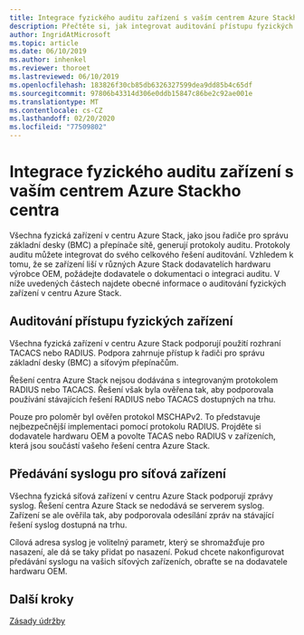 ```yaml
---
title: Integrace fyzického auditu zařízení s vaším centrem Azure Stackho centra
description: Přečtěte si, jak integrovat auditování přístupu fyzických zařízení k vašemu datovému centru Azure Stack.
author: IngridAtMicrosoft
ms.topic: article
ms.date: 06/10/2019
ms.author: inhenkel
ms.reviewer: thoroet
ms.lastreviewed: 06/10/2019
ms.openlocfilehash: 183826f30cb85db6326327599dea9dd85b4c65df
ms.sourcegitcommit: 97806b43314d306e0ddb15847c86be2c92ae001e
ms.translationtype: MT
ms.contentlocale: cs-CZ
ms.lasthandoff: 02/20/2020
ms.locfileid: "77509802"
---
```

# <a name="integrate-physical-device-auditing-with-your-azure-stack-hub-datacenter"></a>Integrace fyzického auditu zařízení s vaším centrem Azure Stackho centra

Všechna fyzická zařízení v centru Azure Stack, jako jsou řadiče pro správu základní desky (BMC) a přepínače sítě, generují protokoly auditu. Protokoly auditu můžete integrovat do svého celkového řešení auditování. Vzhledem k tomu, že se zařízení liší v různých Azure Stack dodavatelích hardwaru výrobce OEM, požádejte dodavatele o dokumentaci o integraci auditu. V níže uvedených částech najdete obecné informace o auditování fyzických zařízení v centru Azure Stack.  

## <a name="physical-device-access-auditing"></a>Auditování přístupu fyzických zařízení

Všechna fyzická zařízení v centru Azure Stack podporují použití rozhraní TACACS nebo RADIUS. Podpora zahrnuje přístup k řadiči pro správu základní desky (BMC) a síťovým přepínačům.

Řešení centra Azure Stack nejsou dodávána s integrovaným protokolem RADIUS nebo TACACS. Řešení však byla ověřena tak, aby podporovala používání stávajících řešení RADIUS nebo TACACS dostupných na trhu.

Pouze pro poloměr byl ověřen protokol MSCHAPv2. To představuje nejbezpečnější implementaci pomocí protokolu RADIUS. Projděte si dodavatele hardwaru OEM a povolte TACAS nebo RADIUS v zařízeních, která jsou součástí vašeho řešení centra Azure Stack.

## <a name="syslog-forwarding-for-network-devices"></a>Předávání syslogu pro síťová zařízení

Všechna fyzická síťová zařízení v centru Azure Stack podporují zprávy syslog. Řešení centra Azure Stack se nedodává se serverem syslog. Zařízení se ale ověřila tak, aby podporovala odesílání zpráv na stávající řešení syslog dostupná na trhu.

Cílová adresa syslog je volitelný parametr, který se shromažďuje pro nasazení, ale dá se taky přidat po nasazení. Pokud chcete nakonfigurovat předávání syslogu na vašich síťových zařízeních, obraťte se na dodavatele hardwaru OEM.

## <a name="next-steps"></a>Další kroky

[Zásady údržby](azure-stack-servicing-policy.md)
